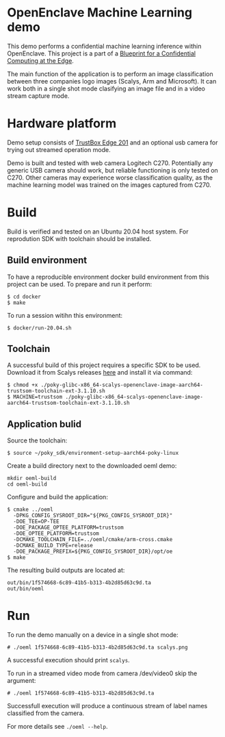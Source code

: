 # OpenEnclave Machine Learning demo

This demo performs a confidential machine learning inference within OpenEnclave.
This project is a part of a  [Blueprint for a Confidential Computing at the Edge](https://github.com/Azure-Samples/Project_Confidential_Apps_for_IoT_with_Enclaves).

The main function of the application is to perform an image classification
between three companies logo images (Scalys, Arm and Microsoft). It can work
both in a single shot mode clasifying an image file and in a video stream capture mode.

# Hardware platform

Demo setup consists of [TrustBox Edge 201](https://scalys.com/trustbox-edge-201/) and an optional usb camera for trying
out streamed operation mode.

Demo is built and tested with web camera Logitech C270. Potentially any generic
USB camera should  work, but reliable functioning is only tested on C270. Other
cameras may experience worse classification quality, as the machine learning
model was trained on the images captured from C270.

# Build

Build is verified and tested on an Ubuntu 20.04 host system. For reprodution SDK with toolchain should be installed.

## Build environment

To have a reproducible environment docker build environment from this project
can be used. To prepare and run it perform:
```
$ cd docker
$ make
```

To run a session witihn this environment:
```
$ docker/run-20.04.sh
```

## Toolchain

A successful build of this project requires a specific SDK to be used. Download it from
Scalys releases [here](http://trustbox.scalys.com/pub/openenclave/poky-glibc-x86_64-scalys-openenclave-image-aarch64-trustsom-toolchain-ext-3.1.10.sh) and install it via command:

```
$ chmod +x ./poky-glibc-x86_64-scalys-openenclave-image-aarch64-trustsom-toolchain-ext-3.1.10.sh
$ MACHINE=trustsom ./poky-glibc-x86_64-scalys-openenclave-image-aarch64-trustsom-toolchain-ext-3.1.10.sh
```

## Application bulid

Source the toolchain:
```
$ source ~/poky_sdk/environment-setup-aarch64-poky-linux
```

Create a build directory next to the downloaded oeml demo:
```
mkdir oeml-build
cd oeml-build
```

Configure and build the application:
```
$ cmake ../oeml
  -DPKG_CONFIG_SYSROOT_DIR="${PKG_CONFIG_SYSROOT_DIR}"
  -DOE_TEE=OP-TEE
  -DOE_PACKAGE_OPTEE_PLATFORM=trustsom
  -DOE_OPTEE_PLATFORM=trustsom
  -DCMAKE_TOOLCHAIN_FILE=../oeml/cmake/arm-cross.cmake
  -DCMAKE_BUILD_TYPE=release
  -DOE_PACKAGE_PREFIX=${PKG_CONFIG_SYSROOT_DIR}/opt/oe
$ make
```

The resulting build outputs are located at:
```
out/bin/1f574668-6c89-41b5-b313-4b2d85d63c9d.ta
out/bin/oeml
```

# Run

To run the demo manually on a device in a single shot mode:
```
# ./oeml 1f574668-6c89-41b5-b313-4b2d85d63c9d.ta scalys.png
```
A successful execution should print `scalys`.

To run in a streamed video mode from camera /dev/video0 skip the argument:
```
# ./oeml 1f574668-6c89-41b5-b313-4b2d85d63c9d.ta
```
Successfull execution will produce a continuous stream of label names classified from the camera.

For more details see `./oeml --help`.
